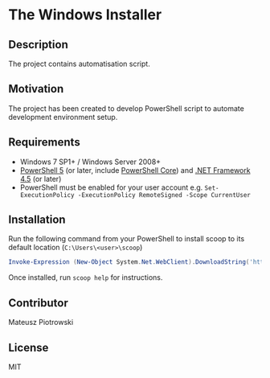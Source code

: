# The Windows Installer

## Description

The project contains automatisation script.

## Motivation

The project has been created to develop PowerShell script to automate development environment setup.

## Requirements

- Windows 7 SP1+ / Windows Server 2008+
- [PowerShell 5](https://aka.ms/wmf5download) (or later, include [PowerShell Core](https://docs.microsoft.com/en-us/powershell/scripting/install/installing-powershell-core-on-windows?view=powershell-6)) and [.NET Framework 4.5](https://www.microsoft.com/net/download) (or later)
- PowerShell must be enabled for your user account e.g. `Set-ExecutionPolicy -ExecutionPolicy RemoteSigned -Scope CurrentUser`

## Installation

Run the following command from your PowerShell to install scoop to its default location (`C:\Users\<user>\scoop`)

```powershell
Invoke-Expression (New-Object System.Net.WebClient).DownloadString('https://github.com/mateusz-piotrowski/windows-installer/blob/master/setup_starter.ps1')
```

Once installed, run `scoop help` for instructions.

## Contributor

Mateusz Piotrowski

## License

MIT
